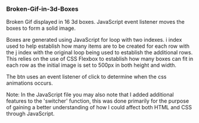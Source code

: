 ### Broken-Gif-in-3d-Boxes
Broken Gif displayed in 16 3d boxes. JavaScript event listener moves the boxes to form a solid image.

Boxes are generated using JavaScript for loop with two indexes. i index used to help establish how many items are to be created for each row with the j index with the original loop being used to establish the additional rows. This relies on the use of CSS Flexbox to establish how many boxes can fit in each row as the initial image is set to 500px in both height and width.

The btn uses an event listener of click to determine when the css animations occurs.

Note: In the JavaScript file you may also note that I added additional features to the 'switcher' function, this was done primarily for the purpose of gaining a better understanding of how I could affect both HTML and CSS through JavaScript.
